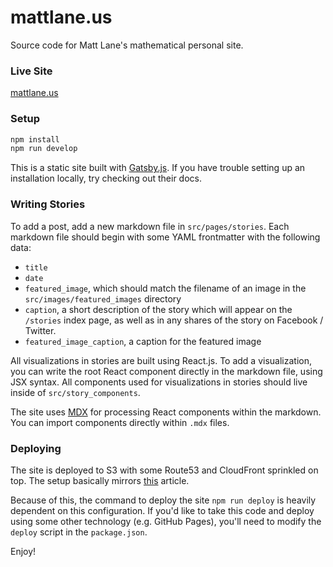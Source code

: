 # mattlane.us

Source code for Matt Lane's mathematical personal site.

### Live Site

[mattlane.us](https://mattlane.us)

### Setup

```sh
npm install
npm run develop
```

This is a static site built with [Gatsby.js](https://www.gatsbyjs.org/). If you have trouble setting up an installation locally, try checking out their docs.

### Writing Stories

To add a post, add a new markdown file in `src/pages/stories`. Each markdown file should begin with some YAML frontmatter with the following data:

* `title`
* `date`
* `featured_image`, which should match the filename of an image in the `src/images/featured_images` directory
* `caption`, a short description of the story which will appear on the `/stories` index page, as well as in any shares of the story on Facebook / Twitter.
* `featured_image_caption`, a caption for the featured image

All visualizations in stories are built using React.js. To add a visualization, you can write the root React component directly in the markdown file, using JSX syntax. All components used for visualizations in stories should live inside of `src/story_components`.

The site uses [MDX](https://www.gatsbyjs.org/docs/glossary/mdx/) for processing React components within the markdown. You can import components directly within `.mdx` files.

### Deploying

The site is deployed to S3 with some Route53 and CloudFront sprinkled on top. The setup basically mirrors [this](http://benjamincongdon.me/blog/2017/06/13/Deploying-and-Deploying-a-Static-Site-to-AWS-with-S3-and-Cloudfront) article.

Because of this, the command to deploy the site `npm run deploy` is heavily dependent on this configuration. If you'd like to take this code and deploy using some other technology (e.g. GitHub Pages), you'll need to modify the `deploy` script in the `package.json`.

Enjoy!
